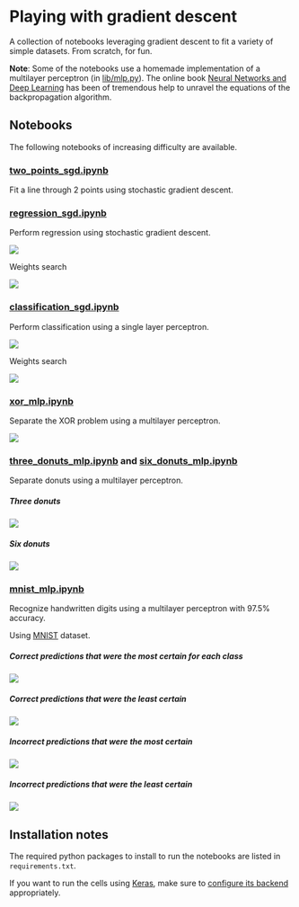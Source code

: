 # Playing with gradient descent

A collection of notebooks leveraging gradient descent to fit a variety of simple datasets. From scratch, for fun.

**Note**: Some of the notebooks use a homemade implementation of a multilayer perceptron (in [lib/mlp.py](lib/mlp.py)). The online book [Neural Networks and Deep Learning](http://neuralnetworksanddeeplearning.com/) has been of tremendous help to unravel the equations of the backpropagation algorithm.

## Notebooks

The following notebooks of increasing difficulty are available.

### [two_points_sgd.ipynb](two_points_sgd.ipynb)

Fit a line through 2 points using stochastic gradient descent.

### [regression_sgd.ipynb](regression_sgd.ipynb)

Perform regression using stochastic gradient descent.

![](images/regression.png)

Weights search

![](images/regression_weights_search.png)

### [classification_sgd.ipynb](classification_sgd.ipynb)

Perform classification using a single layer perceptron.

![](images/classification.png)

Weights search

![](images/classification_weights_search.png)

### [xor_mlp.ipynb](xor_mlp.ipynb)

Separate the XOR problem using a multilayer perceptron.

![](images/xor.png)

### [three_donuts_mlp.ipynb](three_donuts_mlp.ipynb) and [six_donuts_mlp.ipynb](six_donuts_mlp.ipynb)

Separate donuts using a multilayer perceptron.

##### Three donuts

![](images/three_donuts.png)

##### Six donuts

![](images/six_donuts.png)

### [mnist_mlp.ipynb](mnist_mlp.ipynb)

Recognize handwritten digits using a multilayer perceptron with 97.5% accuracy.

Using [MNIST](http://yann.lecun.com/exdb/mnist/) dataset.

##### Correct predictions that were the most certain for each class

![](images/mnist_most_correct.png)

##### Correct predictions that were the least certain

![](images/mnist_least_correct.png)

##### Incorrect predictions that were the most certain

![](images/mnist_most_incorrect.png)

##### Incorrect predictions that were the least certain

![](images/mnist_least_incorrect.png)

## Installation notes

The required python packages to install to run the notebooks are listed in `requirements.txt`.

If you want to run the cells using [Keras](https://keras.io/), make sure to [configure its backend](https://keras.io/backend/) appropriately.
